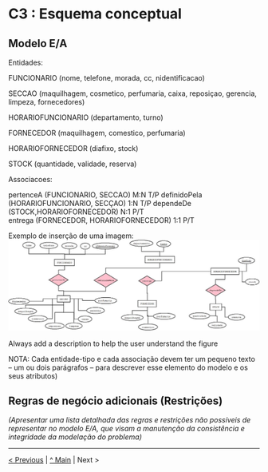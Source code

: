 # C3 : Esquema conceptual

## Modelo E/A
Entidades: 

FUNCIONARIO (nome, telefone, morada, cc, nidentificacao)

SECCAO (maquilhagem, cosmetico, perfumaria, caixa, reposiçao, gerencia, limpeza, fornecedores) 

HORARIOFUNCIONARIO (departamento, turno)

FORNECEDOR (maquilhagem, comestico, perfumaria)

HORARIOFORNECEDOR (diafixo, stock) 

STOCK (quantidade, validade, reserva) 




Associacoes:

pertenceA (FUNCIONARIO, SECCAO)                           M:N      T/P
definidoPela (HORARIOFUNCIONARIO, SECÇAO)       1:N       T/P
dependeDe (STOCK,HORARIOFORNECEDOR)            N:1      P/T                           
entrega (FORNECEDOR, HORARIOFORNECEDOR)    1:1       P/T


Exemplo de inserção de uma imagem:   
![An alternative description](imagens/diagrama.png)   

Always add a description to help the user understand the figure 

NOTA: Cada entidade-tipo e cada associação devem ter um pequeno texto – um ou dois parágrafos – para descrever esse elemento do modelo e os seus atributos)

## Regras de negócio adicionais (Restrições)
_(Apresentar uma lista detalhada das regras e restrições não possíveis de representar no modelo E/A, que visam a manutenção da consistência e integridade da modelação do problema)_

---
[< Previous](rei02.md) | [^ Main](https://github.com/exemploTrabalho/reportSIBD/) | Next >
